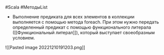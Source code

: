 #Scala #МетодыList 

* Выполнение предиката для всех элементов в коллекции выполняется с помощью метода foreach. При этом нужно передать определенный предикат с помощью функционального литерала ([[Функциональный литерал]]), который выступает своеобразным условием. 

![[Pasted image 20221210191203.png]]